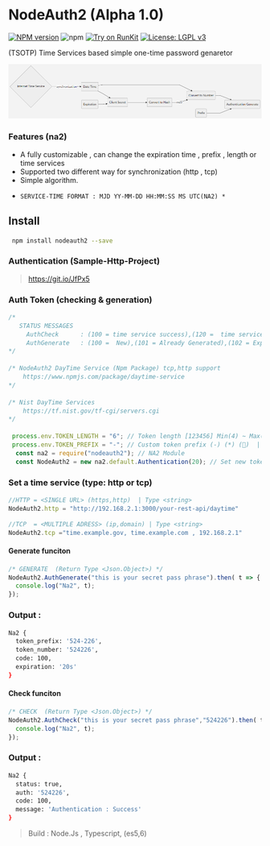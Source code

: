 # NodeAuth2 (Alpha 1.0)
[![NPM version][npm-image]][npm-url]
![npm](https://img.shields.io/npm/dt/nodeauth2)
[![Try on RunKit](https://badge.runkitcdn.com/nodeauth2.svg)](https://runkit.com/nodeclient/nodeauth2/1.0.7)
[![License: LGPL v3](https://img.shields.io/badge/License-MIT-red.svg)](https://en.wikipedia.org/wiki/MIT_License)

 (TSOTP) Time Services based simple one-time password genaretor 
 
![nodeAuth2](https://github.com/Nodeclient/NodeAuth2/raw/master/docs/images/flow.png)

### Features (na2)
* A fully customizable , can change the expiration time , prefix , length or time services
* Supported two different way for synchronization (http , tcp)
* Simple algorithm.
- ```SERVICE-TIME FORMAT : MJD YY-MM-DD HH:MM:SS MS UTC(NA2) *```

## Install 
```bash
 npm install nodeauth2 --save
```

### Authentication (Sample-Http-Project)
> https://git.io/JfPx5

### Auth Token (checking & generation) 
```js
/* 
   STATUS MESSAGES
     AuthCheck      : (100 = time service success),(120 =  time service failed)
     AuthGenerate   : (100 =  New),(101 = Already Generated),(102 = Expired)
*/

/* NodeAuth2 DayTime Service (Npm Package) tcp,http support
    https://www.npmjs.com/package/daytime-service
*/ 

/* Nist DayTime Services 
    https://tf.nist.gov/tf-cgi/servers.cgi
*/ 

 process.env.TOKEN_LENGTH = "6"; // Token length [123456] Min(4) ~ Max(32)  | Type <number> 
 process.env.TOKEN_PREFIX = "-"; // Custom token prefix (-) (*) (🔑)  | Type <string> 
  const na2 = require("nodeauth2"); // NA2 Module
  const NodeAuth2 = new na2.default.Authentication(20); // Set new token expiration time (20 second) | Type <number>
```

### Set a time service (type: http or tcp)
```js
//HTTP = <SINGLE URL> (https,http)  | Type <string> 
NodeAuth2.http = "http://192.168.2.1:3000/your-rest-api/daytime"
```
```js
//TCP  = <MULTIPLE ADRESS> (ip,domain) | Type <string> 
NodeAuth2.tcp ="time.example.gov, time.example.com , 192.168.2.1" 
```

#### Generate funciton
```js
/* GENERATE  (Return Type <Json.Object>) */ 
NodeAuth2.AuthGenerate("this is your secret pass phrase").then( t => {
  console.log("Na2", t);
}); 
```
### Output :
```bash
Na2 {
  token_prefix: '524-226',
  token_number: '524226',
  code: 100,
  expiration: '20s'
}
```

#### Check funciton
```js
/* CHECK  (Return Type <Json.Object>) */       
NodeAuth2.AuthCheck("this is your secret pass phrase","524226").then( t =>{
  console.log("Na2", t);
});
``` 
### Output :
```bash
Na2 {
  status: true,
  auth: '524226',
  code: 100,
  message: 'Authentication : Success'
}
```

 > Build            : Node.Js , Typescript, (es5,6)

   [npm-image]: https://img.shields.io/npm/v/nodeauth2.svg?style=flat 
   [npm-url]: https://npmjs.org/package/nodeauth2 
